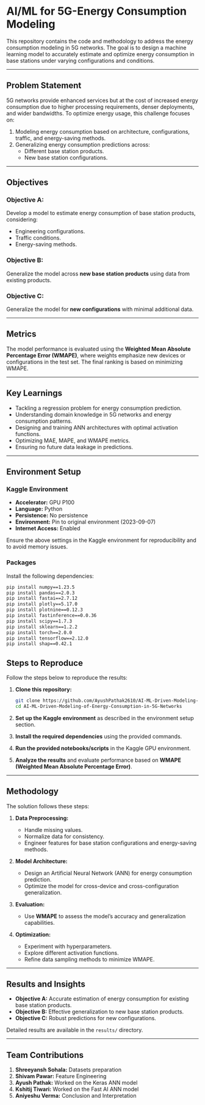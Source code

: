 # AI/ML for 5G-Energy Consumption Modeling

This repository contains the code and methodology to address the energy consumption modeling in 5G networks. The goal is to design a machine learning model to accurately estimate and optimize energy consumption in base stations under varying configurations and conditions.

---

## Problem Statement

5G networks provide enhanced services but at the cost of increased energy consumption due to higher processing requirements, denser deployments, and wider bandwidths. To optimize energy usage, this challenge focuses on:

1. Modeling energy consumption based on architecture, configurations, traffic, and energy-saving methods.
2. Generalizing energy consumption predictions across:
   - Different base station products.
   - New base station configurations.

---

## Objectives

### **Objective A:** 
Develop a model to estimate energy consumption of base station products, considering:
- Engineering configurations.
- Traffic conditions.
- Energy-saving methods.

### **Objective B:** 
Generalize the model across **new base station products** using data from existing products.

### **Objective C:** 
Generalize the model for **new configurations** with minimal additional data.

---

## Metrics

The model performance is evaluated using the **Weighted Mean Absolute Percentage Error (WMAPE)**, where weights emphasize new devices or configurations in the test set. The final ranking is based on minimizing WMAPE.

---

## Key Learnings

- Tackling a regression problem for energy consumption prediction.
- Understanding domain knowledge in 5G networks and energy consumption patterns.
- Designing and training ANN architectures with optimal activation functions.
- Optimizing MAE, MAPE, and WMAPE metrics.
- Ensuring no future data leakage in predictions.

---

## Environment Setup

### **Kaggle Environment**
- **Accelerator:** GPU P100
- **Language:** Python
- **Persistence:** No persistence
- **Environment:** Pin to original environment (2023-09-07)
- **Internet Access:** Enabled

Ensure the above settings in the Kaggle environment for reproducibility and to avoid memory issues.

### **Packages**
Install the following dependencies:

```bash
pip install numpy==1.23.5
pip install pandas==2.0.3
pip install fastai==2.7.12
pip install plotly==5.17.0
pip install plotnine==0.12.3
pip install fastinference==0.0.36
pip install scipy==1.7.3
pip install sklearn==1.2.2
pip install torch==2.0.0
pip install tensorflow==2.12.0
pip install shap==0.42.1
```

## Steps to Reproduce

Follow the steps below to reproduce the results:

1. **Clone this repository:**
   ```bash
   git clone https://github.com/AyushPathak2610/AI-ML-Driven-Modeling-of-Energy-Consumption-in-5G-Networks.git
   cd AI-ML-Driven-Modeling-of-Energy-Consumption-in-5G-Networks
   ```
2. **Set up the Kaggle environment** as described in the environment setup section.

3. **Install the required dependencies** using the provided commands.

4. **Run the provided notebooks/scripts** in the Kaggle GPU environment.

5. **Analyze the results** and evaluate performance based on **WMAPE (Weighted Mean Absolute Percentage Error)**.

---

## Methodology

The solution follows these steps:

1. **Data Preprocessing:**
   - Handle missing values.
   - Normalize data for consistency.
   - Engineer features for base station configurations and energy-saving methods.

2. **Model Architecture:**
   - Design an Artificial Neural Network (ANN) for energy consumption prediction.
   - Optimize the model for cross-device and cross-configuration generalization.

3. **Evaluation:**
   - Use **WMAPE** to assess the model’s accuracy and generalization capabilities.

4. **Optimization:**
   - Experiment with hyperparameters.
   - Explore different activation functions.
   - Refine data sampling methods to minimize WMAPE.

---

## Results and Insights

- **Objective A:** Accurate estimation of energy consumption for existing base station products.
- **Objective B:** Effective generalization to new base station products.
- **Objective C:** Robust predictions for new configurations.

Detailed results are available in the `results/` directory.

---

## Team Contributions

1. **Shreeyansh Sohala:** Datasets preparation  
2. **Shivam Pawar:** Feature Engineering  
3. **Ayush Pathak:** Worked on the Keras ANN model  
4. **Kshitij Tiwari:** Worked on the Fast AI ANN model  
5. **Aniyeshu Verma:** Conclusion and Interpretation  

